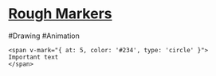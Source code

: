# [Rough Markers](https://sli.dev/features/rough-marker.html)

#Drawing #Animation

```vue
<span v-mark="{ at: 5, color: '#234', type: 'circle' }">
Important text
</span>
```